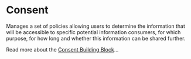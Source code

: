# Consent

Manages a set of policies allowing users to determine the information that will be accessible to specific potential information consumers, for which purpose, for how long and whether this information can be shared further.

Read more about the [Consent Building Block](https://govstack.gitbook.io/bb-consent)...
